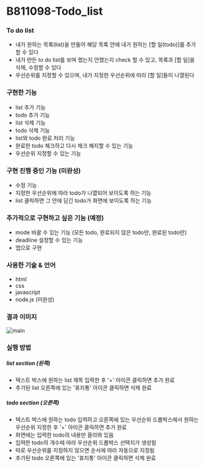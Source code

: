# B811098-Todo_list

### To do list 

- 내가 원하는 목록(list)을 만들어 해당 목록 안에 내가 원하는 [할 일(todo)]를 추가할 수 있다
- 내가 만든 to do list를 보며 했는지 안했는지 check 할 수 있고, 목록과 [할 일]을 삭제, 수정할 수 있다
- 우선순위를 지정할 수 있으며, 내가 지정한 우선순위에 따라 [할 일]들이 나열된다

### 구현한 기능

- list 추가 기능
- todo 추가 기능
- list 삭제 기능
- todo 삭제 기능
- list와 todo 완료 처리 기능
- 완료한 todo 체크하고 다시 체크 해지할 수 있는 기능
- 우선순위 지정할 수 있는 기능

### 구현 진행 중인 기능 (미완성)

- 수정 기능
- 지정한 우선순위에 따라 todo가 나열되어 보이도록 하는 기능
- list 클릭하면 그 안에 담긴 todo가 화면에 보이도록 하는 기능

### 추가적으로 구현하고 싶은 기능 (예정)

- mode 바꿀 수 있는 기능 (모든 todo, 완료되지 않은 todo만, 완료된 todo만)
- deadline 설정할 수 있는 기능
- 앱으로 구현

### 사용한 기술 & 언어

- html 
- css
- javascript
- node.js (미완성)

### 결과 이미지

![main](https://user-images.githubusercontent.com/78442839/113510609-9c02e300-9596-11eb-9381-02aaffe89241.JPG)

### 실행 방법

##### list section (왼쪽)

- 텍스트 박스에 원하는 list 제목 입력한 후 '+' 아이콘 클릭하면 추가 완료
- 추가된 list 오른쪽에 있는 '휴지통' 아이콘 클릭하면 삭제 완료

##### todo section (오른쪽)

- 텍스트 박스에 원하는 todo 입력하고 오른쪽에 있는 우선순위 드롭박스에서 원하는 우선순위 지정한 후 '+' 아이콘 클릭하면 추가 완료
- 화면에는 입력한 todo의 내용만 올라와 있음
- 입력한 todo의 개수에 따라 우선순위 드롭박스 선택지가 생성됨
- 따로 우선순위를 지정하지 않으면 순서에 따라 자동으로 지정됨
- 추가된 todo 오른쪽에 있는 '휴지통' 아이콘 클릭하면 삭제 완료
